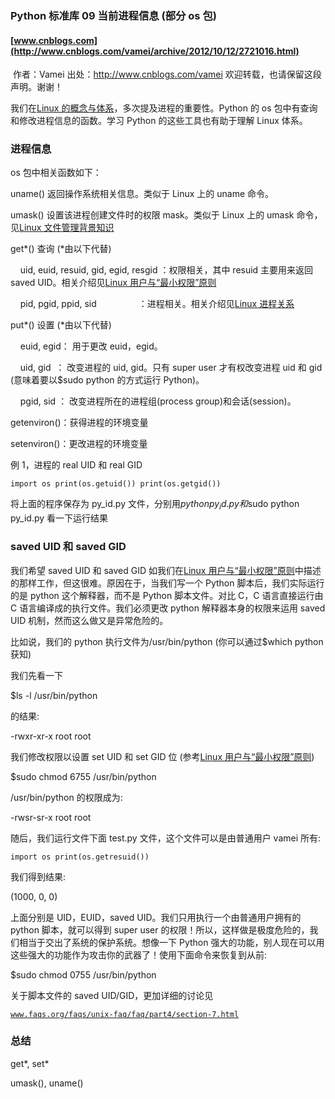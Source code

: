 ### Python 标准库 09 当前进程信息 (部分 os 包)

#### [www.cnblogs.com](http://www.cnblogs.com/vamei/archive/2012/10/12/2721016.html)

 作者：Vamei 出处：http://www.cnblogs.com/vamei 欢迎转载，也请保留这段声明。谢谢！

我们在[Linux 的概念与体系](http://www.cnblogs.com/vamei/archive/2012/10/10/2718229.html)，多次提及进程的重要性。Python 的 os 包中有查询和修改进程信息的函数。学习 Python 的这些工具也有助于理解 Linux 体系。

### 进程信息 

os 包中相关函数如下：

uname() 返回操作系统相关信息。类似于 Linux 上的 uname 命令。

umask() 设置该进程创建文件时的权限 mask。类似于 Linux 上的 umask 命令，见[Linux 文件管理背景知识](http://www.cnblogs.com/vamei/archive/2012/09/09/2676792.html)

get*() 查询 (*由以下代替)

    uid, euid, resuid, gid, egid, resgid ：权限相关，其中 resuid 主要用来返回 saved UID。相关介绍见[Linux 用户与“最小权限”原则](http://www.cnblogs.com/vamei/archive/2012/10/07/2713593.html)

    pid, pgid, ppid, sid                 ：进程相关。相关介绍见[Linux 进程关系](http://www.cnblogs.com/vamei/archive/2012/10/07/2713023.html)

put*() 设置 (*由以下代替)

    euid, egid： 用于更改 euid，egid。

    uid, gid  ： 改变进程的 uid, gid。只有 super user 才有权改变进程 uid 和 gid (意味着要以$sudo python 的方式运行 Python)。

    pgid, sid ： 改变进程所在的进程组(process group)和会话(session)。

getenviron()：获得进程的环境变量

setenviron()：更改进程的环境变量

例 1，进程的 real UID 和 real GID

```
import os print(os.getuid()) print(os.getgid())

```

将上面的程序保存为 py_id.py 文件，分别用$python py_id.py 和$sudo python py_id.py 看一下运行结果

### saved UID 和 saved GID

我们希望 saved UID 和 saved GID 如我们在[Linux 用户与“最小权限”原则](http://www.cnblogs.com/vamei/archive/2012/10/07/2713593.html)中描述的那样工作，但这很难。原因在于，当我们写一个 Python 脚本后，我们实际运行的是 python 这个解释器，而不是 Python 脚本文件。对比 C，C 语言直接运行由 C 语言编译成的执行文件。我们必须更改 python 解释器本身的权限来运用 saved UID 机制，然而这么做又是异常危险的。

比如说，我们的 python 执行文件为/usr/bin/python (你可以通过$which python 获知)

我们先看一下

$ls -l /usr/bin/python

的结果:

-rwxr-xr-x root root

我们修改权限以设置 set UID 和 set GID 位 (参考[Linux 用户与“最小权限”原则](http://www.cnblogs.com/vamei/archive/2012/10/07/2713593.html)) 

$sudo chmod 6755 /usr/bin/python

/usr/bin/python 的权限成为:

-rwsr-sr-x root root

随后，我们运行文件下面 test.py 文件，这个文件可以是由普通用户 vamei 所有:

```
import os print(os.getresuid())

```

我们得到结果:

(1000, 0, 0)

上面分别是 UID，EUID，saved UID。我们只用执行一个由普通用户拥有的 python 脚本，就可以得到 super user 的权限！所以，这样做是极度危险的，我们相当于交出了系统的保护系统。想像一下 Python 强大的功能，别人现在可以用这些强大的功能作为攻击你的武器了！使用下面命令来恢复到从前:

$sudo chmod 0755 /usr/bin/python

关于脚本文件的 saved UID/GID，更加详细的讨论见

[`www.faqs.org/faqs/unix-faq/faq/part4/section-7.html`](http://www.faqs.org/faqs/unix-faq/faq/part4/section-7.html)

### 总结

get*, set*

umask(), uname()